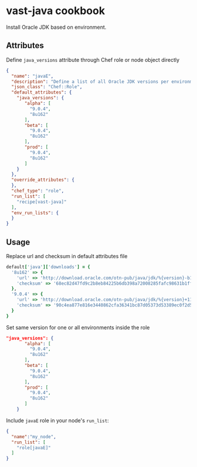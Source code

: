 vast-java cookbook
==================

Install Oracle JDK based on environment.

Attributes
----------

Define `java_versions` attribute through Chef role or node object directly

```json
{
  "name": "javaE",
  "description": "Define a list of all Oracle JDK versions per environment",
  "json_class": "Chef::Role",
  "default_attributes": {
    "java_versions": {
       "alpha": [
         "9.0.4",
         "8u162"
       ],
       "beta": [
         "9.0.4",
         "8u162"
       ],
       "prod": [
         "9.0.4",
         "8u162"
       ]
    }
  },
  "override_attributes": {
  },
  "chef_type": "role",
  "run_list": [
    "recipe[vast-java]"
  ],
  "env_run_lists": {
  }
}
```

Usage
-----

Replace url and checksum in default attributes file

```ruby
default['java']['downloads'] = {
  '8u162' => {
    'url' => 'http://download.oracle.com/otn-pub/java/jdk/%{version}-b12/0da788060d494f5095bf8624735fa2f1/%{filename}',
    'checksum' => '68ec82d47fd9c2b8eb84225b6db398a72008285fafc98631b1ff8d2229680257',
  },
  '9.0.4' => {
    'url' => 'http://download.oracle.com/otn-pub/java/jdk/%{version}+11/c2514751926b4512b076cc82f959763f/%{filename}',
    'checksum' => '90c4ea877e816e3440862cfa36341bc87d05373d53389ec0f2d54d4e8c95daa2',
  }
}
```

Set same version for one or all environments inside the role

```json
"java_versions": {
       "alpha": [
         "9.0.4",
         "8u162"
       ],
       "beta": [
         "9.0.4",
         "8u162"
       ],
       "prod": [
         "9.0.4",
         "8u162"
       ]
    }
```

Include `javaE` role in your node's `run_list`:

```json
{
  "name":"my_node",
  "run_list": [
    "role[javaE]"
  ]
}
```

